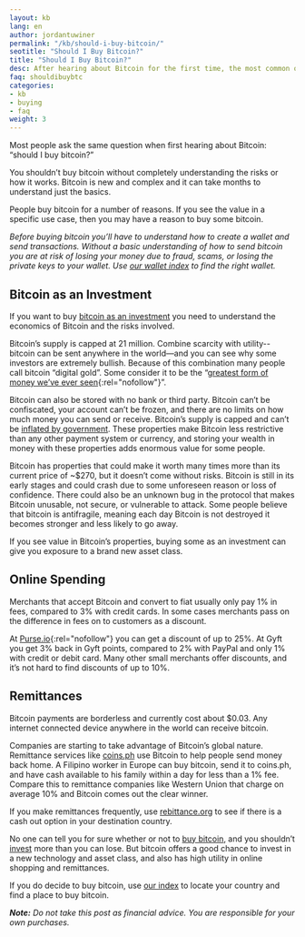 ```yaml
---
layout: kb
lang: en
author: jordantuwiner
permalink: "/kb/should-i-buy-bitcoin/"
seotitle: "Should I Buy Bitcoin?"
title: "Should I Buy Bitcoin?"
desc: After hearing about Bitcoin for the first time, the most common question people ask is - should I buy bitcoin?
faq: shouldibuybtc
categories: 
- kb
- buying
- faq
weight: 3
---
```


Most people ask the same question when first hearing about Bitcoin: “should I buy bitcoin?”

You shouldn’t buy bitcoin without completely understanding the risks or how it works. Bitcoin is new and complex and it can take months to understand just the basics. 


People buy bitcoin for a number of reasons. If you see the value in a specific use case, then you may have a reason to buy some bitcoin.

*Before buying bitcoin you’ll have to understand how to create a wallet and send transactions. Without a basic understanding of how to send bitcoin you are at risk of losing your money due to fraud, scams, or losing the private keys to your wallet. Use [our wallet index](/wallets/) to find the right wallet.* 

## Bitcoin as an Investment 

If you want to buy [bitcoin as an investment](/kb/investing-in-bitcoin/) you need to understand the economics of Bitcoin and the risks involved. 

Bitcoin’s supply is capped at 21 million. Combine scarcity with utility--bitcoin can be sent anywhere in the world—and you can see why some investors are extremely bullish. Because of this combination many people call bitcoin “digital gold”. Some consider it to be the “[greatest form of money we’ve ever seen](http://bigthink.com/think-tank/why-bitcoin-is-the-best-form-of-money-weve-ever-seen-with-wences-casares){:rel="nofollow"}”. 

Bitcoin can also be stored with no bank or third party. Bitcoin can’t be confiscated, your account can’t be frozen, and there are no limits on how much money you can send or receive. Bitcoin’s supply is capped and can’t be [inflated by government](/kb/hedge-against-inflation-with-bitcoin). These properties make Bitcoin less restrictive than any other payment system or currency, and storing your wealth in money with these properties adds enormous value for some people. 

Bitcoin has properties that could make it worth many times more than its current price of ~$270, but it doesn’t come without risks. Bitcoin is still in its early stages and could crash due to some unforeseen reason or loss of confidence. There could also be an unknown bug in the protocol that makes Bitcoin unusable, not secure, or vulnerable to attack. Some people believe that bitcoin is antifragile, meaning each day Bitcoin is not destroyed it becomes stronger and less likely to go away. 

If you see value in Bitcoin’s properties, buying some as an investment can give you exposure to a brand new asset class. 

## Online Spending

Merchants that accept Bitcoin and convert to fiat usually only pay 1% in fees, compared to 3% with credit cards. In some cases merchants pass on the difference in fees on to customers as a discount. 

At [Purse.io](http://buybitcoinww.co/purse_io){:rel="nofollow"} you can get a discount of up to 25%. At Gyft you get 3% back in Gyft points, compared to 2% with PayPal and only 1% with credit or debit card. Many other small merchants offer discounts, and it’s not hard to find discounts of up to 10%. 

## Remittances

Bitcoin payments are borderless and currently cost about $0.03. Any internet connected device anywhere in the world can receive bitcoin. 

Companies are starting to take advantage of Bitcoin’s global nature. Remittance services like [coins.ph](http://coins.ph/) use Bitcoin to help people send money back home. A Filipino worker in Europe can buy bitcoin, send it to coins.ph, and have cash available to his family within a day for less than a 1% fee. Compare this to remittance companies like Western Union that charge on average 10% and Bitcoin comes out the clear winner. 

If you make remittances frequently, use [rebittance.org](https://rebittance.org/) to see if there is a cash out option in your destination country.
 
No one can tell you for sure whether or not to [buy bitcoin](https://www.buybitcoinworldwide.com/), and you shouldn’t [invest](/kb/investing-in-bitcoin/) more than you can lose. But bitcoin offers a good chance to invest in a new technology and asset class, and also has high utility in online shopping and remittances.
 
If you do decide to buy bitcoin, use [our index](/en/) to locate your country and find a place to buy bitcoin. 

*__Note:__ Do not take this post as financial advice. You are responsible for your own purchases.*
